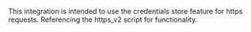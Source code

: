 This integration is intended to use the credentials store feature for https requests. Referencing the https_v2 script for functionality.  